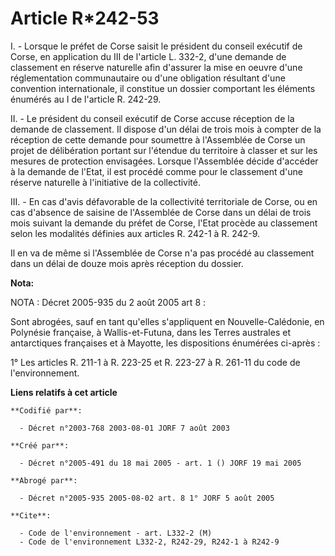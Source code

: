 # Article R*242-53

I. - Lorsque le préfet de Corse saisit le président du conseil exécutif de Corse, en application du III de l'article L.
332-2, d'une demande de classement en réserve naturelle afin d'assurer la mise en oeuvre d'une réglementation communautaire
ou d'une obligation résultant d'une convention internationale, il constitue un dossier comportant les éléments énumérés au I
de l'article R. 242-29.

II. - Le président du conseil exécutif de Corse accuse réception de la demande de classement. Il dispose d'un délai de trois
mois à compter de la réception de cette demande pour soumettre à l'Assemblée de Corse un projet de délibération portant sur
l'étendue du territoire à classer et sur les mesures de protection envisagées. Lorsque l'Assemblée décide d'accéder à la
demande de l'Etat, il est procédé comme pour le classement d'une réserve naturelle à l'initiative de la collectivité.

III. - En cas d'avis défavorable de la collectivité territoriale de Corse, ou en cas d'absence de saisine de l'Assemblée de
Corse dans un délai de trois mois suivant la demande du préfet de Corse, l'Etat procède au classement selon les modalités
définies aux articles R. 242-1 à R. 242-9.

Il en va de même si l'Assemblée de Corse n'a pas procédé au classement dans un délai de douze mois après réception du
dossier.

**Nota:**

NOTA : Décret 2005-935 du 2 août 2005 art 8 :

Sont abrogées, sauf en tant qu'elles s'appliquent en Nouvelle-Calédonie, en Polynésie française, à Wallis-et-Futuna, dans les
Terres australes et antarctiques françaises et à Mayotte, les dispositions énumérées ci-après :

1° Les articles R. 211-1 à R. 223-25 et R. 223-27 à R. 261-11 du code de l'environnement.

**Liens relatifs à cet article**

	**Codifié par**:

	  - Décret n°2003-768 2003-08-01 JORF 7 août 2003

	**Créé par**:

	  - Décret n°2005-491 du 18 mai 2005 - art. 1 () JORF 19 mai 2005

	**Abrogé par**:

	  - Décret n°2005-935 2005-08-02 art. 8 1° JORF 5 août 2005

	**Cite**:

	  - Code de l'environnement - art. L332-2 (M)
	  - Code de l'environnement L332-2, R242-29, R242-1 à R242-9
